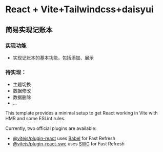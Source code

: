 # React + Vite+Tailwindcss+daisyui
## 简易实现记账本
### 实现功能
- 实现记账本的基本功能，包括添加、展示
### 待实现：
- 主题切换
- 数据修改
- 数据删除
- ...


This template provides a minimal setup to get React working in Vite with HMR and some ESLint rules.

Currently, two official plugins are available:

- [@vitejs/plugin-react](https://github.com/vitejs/vite-plugin-react/blob/main/packages/plugin-react/README.md) uses [Babel](https://babeljs.io/) for Fast Refresh
- [@vitejs/plugin-react-swc](https://github.com/vitejs/vite-plugin-react-swc) uses [SWC](https://swc.rs/) for Fast Refresh

